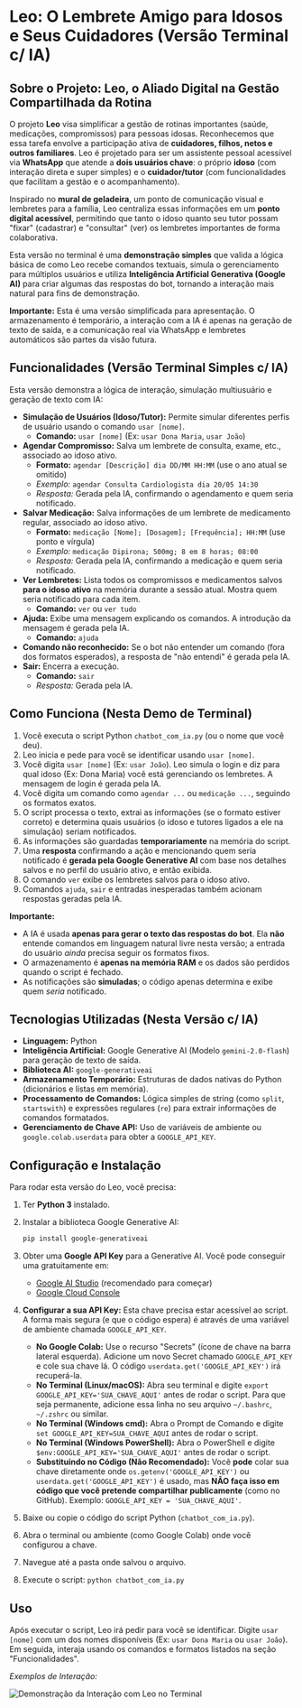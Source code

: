# Leo: O Lembrete Amigo para Idosos e Seus Cuidadores (Versão Terminal c/ IA)

## Sobre o Projeto: Leo, o Aliado Digital na Gestão Compartilhada da Rotina

O projeto **Leo** visa simplificar a gestão de rotinas importantes (saúde, medicações, compromissos) para pessoas idosas. Reconhecemos que essa tarefa envolve a participação ativa de **cuidadores, filhos, netos e outros familiares**. Leo é projetado para ser um assistente pessoal acessível via **WhatsApp** que atende a **dois usuários chave**: o próprio **idoso** (com interação direta e super simples) e o **cuidador/tutor** (com funcionalidades que facilitam a gestão e o acompanhamento).

Inspirado no **mural de geladeira**, um ponto de comunicação visual e lembretes para a família, Leo centraliza essas informações em um **ponto digital acessível**, permitindo que tanto o idoso quanto seu tutor possam "fixar" (cadastrar) e "consultar" (ver) os lembretes importantes de forma colaborativa.

Esta versão no terminal é uma **demonstração simples** que valida a lógica básica de como Leo recebe comandos textuais, simula o gerenciamento para múltiplos usuários e utiliza **Inteligência Artificial Generativa (Google AI)** para criar algumas das respostas do bot, tornando a interação mais natural para fins de demonstração.

**Importante:** Esta é uma versão simplificada para apresentação. O armazenamento é temporário, a interação com a IA é apenas na geração de texto de saída, e a comunicação real via WhatsApp e lembretes automáticos são partes da visão futura.

## Funcionalidades (Versão Terminal Simples c/ IA)

Esta versão demonstra a lógica de interação, simulação multiusuário e geração de texto com IA:

* **Simulação de Usuários (Idoso/Tutor):** Permite simular diferentes perfis de usuário usando o comando `usar [nome]`.
    * **Comando:** `usar [nome]` (Ex: `usar Dona Maria`, `usar João`)
* **Agendar Compromisso:** Salva um lembrete de consulta, exame, etc., associado ao idoso ativo.
    * **Formato:** `agendar [Descrição] dia DD/MM HH:MM` (use o ano atual se omitido)
    * *Exemplo:* `agendar Consulta Cardiologista dia 20/05 14:30`
    * *Resposta:* Gerada pela IA, confirmando o agendamento e quem seria notificado.
* **Salvar Medicação:** Salva informações de um lembrete de medicamento regular, associado ao idoso ativo.
    * **Formato:** `medicação [Nome]; [Dosagem]; [Frequência]; HH:MM` (use ponto e vírgula)
    * *Exemplo:* `medicação Dipirona; 500mg; 8 em 8 horas; 08:00`
    * *Resposta:* Gerada pela IA, confirmando a medicação e quem seria notificado.
* **Ver Lembretes:** Lista todos os compromissos e medicamentos salvos **para o idoso ativo** na memória durante a sessão atual. Mostra quem seria notificado para cada item.
    * **Comando:** `ver` ou `ver tudo`
* **Ajuda:** Exibe uma mensagem explicando os comandos. A introdução da mensagem é gerada pela IA.
    * **Comando:** `ajuda`
* **Comando não reconhecido:** Se o bot não entender um comando (fora dos formatos esperados), a resposta de "não entendi" é gerada pela IA.
* **Sair:** Encerra a execução.
    * **Comando:** `sair`
    * *Resposta:* Gerada pela IA.

## Como Funciona (Nesta Demo de Terminal)

1.  Você executa o script Python `chatbot_com_ia.py` (ou o nome que você deu).
2.  Leo inicia e pede para você se identificar usando `usar [nome]`.
3.  Você digita `usar [nome]` (Ex: `usar João`). Leo simula o login e diz para qual idoso (Ex: Dona Maria) você está gerenciando os lembretes. A mensagem de login é gerada pela IA.
4.  Você digita um comando como `agendar ...` ou `medicação ...`, seguindo os formatos exatos.
5.  O script processa o texto, extrai as informações (se o formato estiver correto) e determina quais usuários (o idoso e tutores ligados a ele na simulação) seriam notificados.
6.  As informações são guardadas **temporariamente** na memória do script.
7.  Uma **resposta** confirmando a ação e mencionando quem seria notificado é **gerada pela Google Generative AI** com base nos detalhes salvos e no perfil do usuário ativo, e então exibida.
8.  O comando `ver` exibe os lembretes salvos para o idoso ativo.
9.  Comandos `ajuda`, `sair` e entradas inesperadas também acionam respostas geradas pela IA.

**Importante:**

* A IA é usada **apenas para gerar o texto das respostas do bot**. Ela **não** entende comandos em linguagem natural livre nesta versão; a entrada do usuário *ainda* precisa seguir os formatos fixos.
* O armazenamento é **apenas na memória RAM** e os dados são perdidos quando o script é fechado.
* As notificações são **simuladas**; o código apenas determina e exibe quem *seria* notificado.

## Tecnologias Utilizadas (Nesta Versão c/ IA)

* **Linguagem:** Python
* **Inteligência Artificial:** Google Generative AI (Modelo `gemini-2.0-flash`) para geração de texto de saída.
* **Biblioteca AI:** `google-generativeai`
* **Armazenamento Temporário:** Estruturas de dados nativas do Python (dicionários e listas em memória).
* **Processamento de Comandos:** Lógica simples de string (como `split`, `startswith`) e expressões regulares (`re`) para extrair informações de comandos formatados.
* **Gerenciamento de Chave API:** Uso de variáveis de ambiente ou `google.colab.userdata` para obter a `GOOGLE_API_KEY`.

## Configuração e Instalação

Para rodar esta versão do Leo, você precisa:

1.  Ter **Python 3** instalado.
2.  Instalar a biblioteca Google Generative AI:
    ```bash
    pip install google-generativeai
    ```
3.  Obter uma **Google API Key** para a Generative AI. Você pode conseguir uma gratuitamente em:
    * [Google AI Studio](https://aistudio.google.com/) (recomendado para começar)
    * [Google Cloud Console](https://cloud.google.com/generative-ai)
4.  **Configurar a sua API Key:** Esta chave precisa estar acessível ao script. A forma mais segura (e que o código espera) é através de uma variável de ambiente chamada `GOOGLE_API_KEY`.
    * **No Google Colab:** Use o recurso "Secrets" (ícone de chave na barra lateral esquerda). Adicione um novo Secret chamado `GOOGLE_API_KEY` e cole sua chave lá. O código `userdata.get('GOOGLE_API_KEY')` irá recuperá-la.
    * **No Terminal (Linux/macOS):** Abra seu terminal e digite `export GOOGLE_API_KEY='SUA_CHAVE_AQUI'` antes de rodar o script. Para que seja permanente, adicione essa linha no seu arquivo `~/.bashrc`, `~/.zshrc` ou similar.
    * **No Terminal (Windows cmd):** Abra o Prompt de Comando e digite `set GOOGLE_API_KEY=SUA_CHAVE_AQUI` antes de rodar o script.
    * **No Terminal (Windows PowerShell):** Abra o PowerShell e digite `$env:GOOGLE_API_KEY='SUA_CHAVE_AQUI'` antes de rodar o script.
    * **Substituindo no Código (Não Recomendado):** Você **pode** colar sua chave diretamente onde `os.getenv('GOOGLE_API_KEY')` ou `userdata.get('GOOGLE_API_KEY')` é usado, mas **NÃO faça isso em código que você pretende compartilhar publicamente** (como no GitHub). Exemplo: `GOOGLE_API_KEY = 'SUA_CHAVE_AQUI'`.

5.  Baixe ou copie o código do script Python (`chatbot_com_ia.py`).
6.  Abra o terminal ou ambiente (como Google Colab) onde você configurou a chave.
7.  Navegue até a pasta onde salvou o arquivo.
8.  Execute o script: `python chatbot_com_ia.py`

## Uso

Após executar o script, Leo irá pedir para você se identificar. Digite `usar [nome]` com um dos nomes disponíveis (Ex: `usar Dona Maria` ou `usar João`). Em seguida, interaja usando os comandos e formatos listados na seção "Funcionalidades".

*Exemplos de Interação:*

![Demonstração da Interação com Leo no Terminal](video_leo_chatbot.gif)

